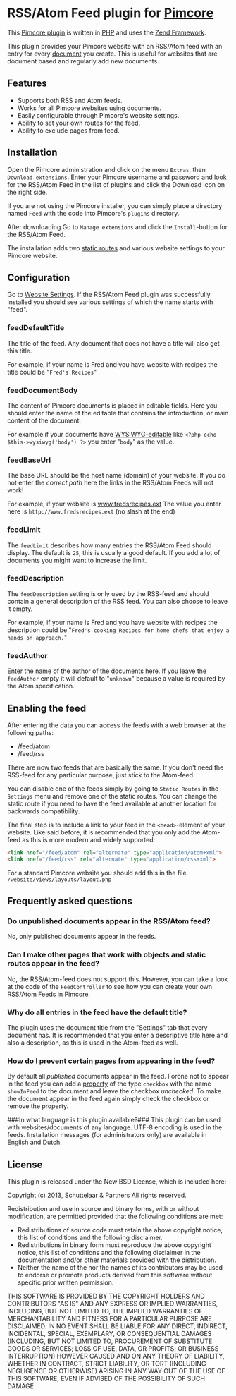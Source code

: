 # RSS/Atom Feed plugin for [Pimcore](http://www.pimcore.org/) #

This [Pimcore plugin](http://www.pimcore.org/wiki/display/PIMCORE/Plugin+Anatomy+and+Design) is written in [PHP](http://php.net/manual/en/) and uses the [Zend Framework](http://framework.zend.com/manual/1.12/en/manual.html).

This plugin provides your Pimcore website with an RSS/Atom feed with an entry for every [document](http://www.pimcore.org/wiki/display/PIMCORE/Documents) you create. This is useful for websites that are document based and regularly add new documents.

## Features ##

* Supports both RSS and Atom feeds.
* Works for all Pimcore websites using documents.
* Easily configurable through Pimcore's website settings.
* Ability to set your own routes for the feed.
* Ability to exclude pages from feed.

## Installation ##

Open the Pimcore administration and click on the menu `Extras`, then `Download extensions`. Enter your Pimcore username and password and look for the RSS/Atom Feed in the list of plugins and click the Download icon on the right side.

If you are not using the Pimcore installer, you can simply place a directory named `Feed` with the code into Pimcore's `plugins` directory.

After downloading Go to `Manage extensions` and click the `Install`-button for the RSS/Atom Feed.

The installation adds two [static routes](http://www.pimcore.org/wiki/display/PIMCORE/Custom+Routes+%28Static+Routes%29) and various website settings to your Pimcore website.

## Configuration ##

Go to [Website Settings](http://www.pimcore.org/wiki/display/PIMCORE/Website+Settings). If the RSS/Atom Feed plugin was successfully installed you should see various settings of which the name starts with "feed".

### feedDefaultTitle ###

The title of the feed. Any document that does not have a title will also get this title.

For example, if your name is Fred and you have website with recipes the title could be "`Fred's Recipes`"

### feedDocumentBody ####

The content of Pimcore documents is placed in editable fields. Here you should enter the name of the editable that contains the introduction, or main content of the document.

For example if your documents have [WYSIWYG-editable](http://www.pimcore.org/wiki/display/PIMCORE/WYSIWYG) like `<?php echo $this->wysiwyg('body') ?>` you enter "`body`" as the value.

### feedBaseUrl ###

The base URL should be the host name (domain) of your website. If you do not enter the *correct path* here the links in the RSS/Atom Feeds will not work!

For example, if your website is www.fredsrecipes.ext The value you enter here is `http://www.fredsrecipes.ext` (no slash at the end)

### feedLimit ###

The `feedLimit` describes how many entries the RSS/Atom Feed should display. The default is `25`, this is usually a good default. If you add a lot of documents you might want to increase the limit.

### feedDescription ###

The `feedDescription` setting is only used by the RSS-feed and should contain a general description of the RSS feed. You can also choose to leave it empty.

For example, if your name is Fred and you have website with recipes the description could be "`Fred's cooking Recipes for home chefs that enjoy a hands on approach.`"

### feedAuthor ###

Enter the name of the author of the documents here. If you leave the `feedAuthor` empty it will default to "`unknown`" because a value is required by the Atom specification.

## Enabling the feed ##

After entering the data you can access the feeds with a web browser at the following paths:

* /feed/atom
* /feed/rss

There are now two feeds that are basically the same. If you don't need the RSS-feed for any particular purpose, just stick to the Atom-feed.

You can disable one of the feeds simply by going to `Static Routes` in the `Settings` menu and remove one of the static routes. You can change the static route if you need to have the feed available at another location for backwards compatibility.

The final step is to include a link to your feed in the `<head>`-element of your website. Like said before, it is recommended that you only add the Atom-feed as this is more modern and widely supported:

```html
<link href="/feed/atom" rel="alternate" type="application/atom+xml">
<link href="/feed/rss" rel="alternate" type="application/rss+xml">
````

For a standard Pimcore website you should add this in the file `/website/views/layouts/layout.php`

## Frequently asked questions ##

### Do unpublished documents appear in the RSS/Atom feed? ###
No, only published documents appear in the feeds.

### Can I make other pages that work with objects and static routes appear in the feed? ###
No, the RSS/Atom-feed does not support this. However, you can take a look at the code of the `FeedController` to see how you can create your own RSS/Atom Feeds in Pimcore.

### Why do all entries in the feed have the default title? ###
The plugin uses the document title from the "Settings" tab that every document has. It is recommended that you enter a descriptive title here and also a description, as this is used in the Atom-feed as well.

### How do I prevent certain pages from appearing in the feed? ###
By default all *published* documents appear in the feed. Forone not to appear in the feed you can add a [property](http://www.pimcore.org/wiki/display/PIMCORE/Properties) of the type `checkbox` with the name `showInFeed` to the document and leave the checkbox *unchecked*. To make the document appear in the feed again simply check the checkbox or remove the property.

###In what language is this plugin available?###
This plugin can be used with websites/documents of any language. UTF-8 encoding is used in the feeds. Installation messages (for administrators only) are available in English and Dutch.

## License ##

This plugin is released under the New BSD License, which is included here:

Copyright (c) 2013, Schuttelaar & Partners
All rights reserved.

Redistribution and use in source and binary forms, with or without
modification, are permitted provided that the following conditions are met:
* Redistributions of source code must retain the above copyright notice, this list of conditions and the following disclaimer.
* Redistributions in binary form must reproduce the above copyright notice, this list of conditions and the following disclaimer in the documentation and/or other materials provided with the distribution.
* Neither the name of the <organization> nor the names of its contributors may be used to endorse or promote products derived from this software without specific prior written permission.

THIS SOFTWARE IS PROVIDED BY THE COPYRIGHT HOLDERS AND CONTRIBUTORS "AS IS" AND
ANY EXPRESS OR IMPLIED WARRANTIES, INCLUDING, BUT NOT LIMITED TO, THE IMPLIED
WARRANTIES OF MERCHANTABILITY AND FITNESS FOR A PARTICULAR PURPOSE ARE
DISCLAIMED. IN NO EVENT SHALL <COPYRIGHT HOLDER> BE LIABLE FOR ANY
DIRECT, INDIRECT, INCIDENTAL, SPECIAL, EXEMPLARY, OR CONSEQUENTIAL DAMAGES
(INCLUDING, BUT NOT LIMITED TO, PROCUREMENT OF SUBSTITUTE GOODS OR SERVICES;
LOSS OF USE, DATA, OR PROFITS; OR BUSINESS INTERRUPTION) HOWEVER CAUSED AND
ON ANY THEORY OF LIABILITY, WHETHER IN CONTRACT, STRICT LIABILITY, OR TORT
(INCLUDING NEGLIGENCE OR OTHERWISE) ARISING IN ANY WAY OUT OF THE USE OF THIS
SOFTWARE, EVEN IF ADVISED OF THE POSSIBILITY OF SUCH DAMAGE.

